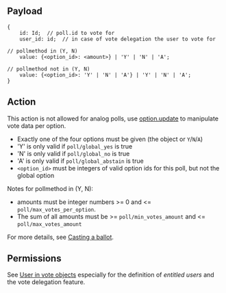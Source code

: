 ## Payload
```
{
    id: Id;  // poll.id to vote for
    user_id: id;  // in case of vote delegation the user to vote for

// pollmethod in (Y, N)
    value: {<option_id>: <amount>} | 'Y' | 'N' | 'A';

// pollmethod not in (Y, N)
    value: {<option_id>: 'Y' | 'N' | 'A'} | 'Y' | 'N' | 'A';
}
```

## Action
This action is not allowed for analog polls, use [option.update](option.update.md) to manipulate vote data per option.

 - Exactly one of the four options must be given (the object or `Y`/`N`/`A`)
 - 'Y' is only valid if `poll/global_yes` is true
 - 'N' is only valid if `poll/global_no` is true
 - 'A' is only valid if `poll/global_abstain` is true
 - `<option_id>` must be integers of valid option ids for this poll, but not the global option

Notes for pollmethod in (Y, N):
 - amounts must be integer numbers >= 0 and <= `poll/max_votes_per_option`.
 - The sum of all amounts must be >= `poll/min_votes_amount` and <= `poll/max_votes_amount`

For more details, see [Casting a ballot](https://github.com/OpenSlides/OpenSlides/wiki/Voting#cast-a-ballot).

## Permissions
See [User in vote objects](https://github.com/OpenSlides/OpenSlides/wiki/Voting#user-in-vote-objects) especially for the definition of _entitled users_ and the vote delegation feature.
